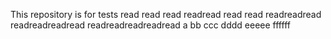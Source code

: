 This repository is for tests
read
read
read
readread
read read
readreadread
readreadreadread
readreadreadreadread
a
bb
ccc
dddd
eeeee
ffffff
